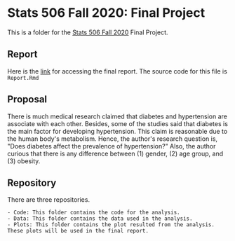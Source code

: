 # Stats 506 Fall 2020: Final Project
This is a folder for the [Stats 506 Fall 2020](https://github.com/jbhender/Stats506_F20) Final Project.

## Report
Here is the [link](https://raw.githack.com/skorsu/Stats506_Final_Project/main/Report.html) for accessing the final report. The source code for this file is `Report.Rmd`

## Proposal
There is much medical research claimed that diabetes and hypertension are associate with each other. Besides, some of the studies said that diabetes is the main factor for developing hypertension. This claim is reasonable due to the human body's metabolism. Hence, the author's research question is, "Does diabetes  affect the prevalence of hypertension?" Also, the author curious that there is any difference between (1) gender, (2) age group, and (3) obesity. 

## Repository
There are three repositories.  

	- Code: This folder contains the code for the analysis.  
	- Data: This folder contains the data used in the analysis.  
	- Plots: This folder contains the plot resulted from the analysis. These plots will be used in the final report.  